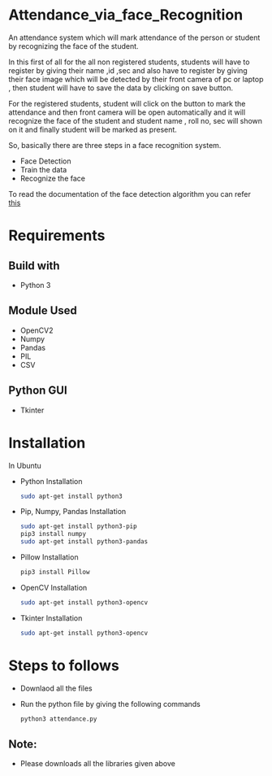 # Attendance_via_face_Recognition

An attendance system which will mark attendance of the person or student by recognizing the face of the student.

In this first of all for the all non registered students, students will have to register by giving their name ,id ,sec  and also have to register by giving their face image which will be detected by their front camera of pc or laptop , then student will have to save the data by clicking on save button.

For the registered students, student will click on the button to mark the attendance and then front camera will be open automatically and it will recognize the face of the student and student name , roll no, sec will shown on it and finally student will be marked as present.

So, basically there are three steps in a face recognition system.
  * Face Detection
  * Train the data
  * Recognize the face
  
To read the documentation of the face detection algorithm you can refer [this](https://opencv-python-tutroals.readthedocs.io/en/latest/py_tutorials/py_objdetect/py_face_detection/py_face_detection.html#face-detection)

# Requirements

## Build with
  * Python 3
## Module Used
  * OpenCV2
  * Numpy
  * Pandas
  * PIL
  * CSV
 ## Python GUI
  * Tkinter

# Installation 
In Ubuntu
* Python Installation

    ```bash
   sudo apt-get install python3
  ```
* Pip, Numpy, Pandas Installation
 
     ```bash
   sudo apt-get install python3-pip
   pip3 install numpy
   sudo apt-get install python3-pandas
  ```
* Pillow Installation

     ```bash
   pip3 install Pillow
  ```
* OpenCV Installation

     ```bash
   sudo apt-get install python3-opencv
  ```
* Tkinter Installation

     ```bash
   sudo apt-get install python3-opencv
  ```
# Steps to follows
* Downlaod all the files
* Run the python file by giving the following commands

     ```bash
   python3 attendance.py
  ```
 
 ## Note:
 * Please downloads all the libraries given above 

  
 
  
 
  
  
  
 









